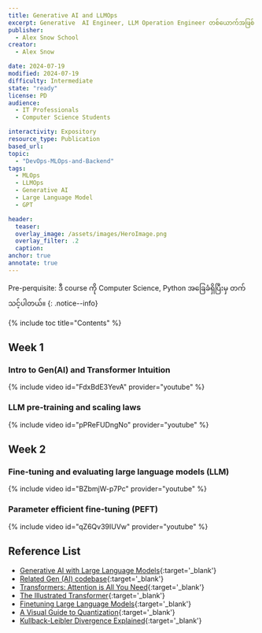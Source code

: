 ```yaml
---
title: Generative AI and LLMOps
excerpt: Generative  AI Engineer, LLM Operation Engineer တစ်ယောက်အဖြစ် လုပ်ငန်းခွင်ဝင်ချင်သူများ အတွက် လေ့လာသင့်တဲ့ မဖြစ်မနေသိထားသင့်တဲ့ course ပဲဖြစ်ပါတယ်။
publisher:
  - Alex Snow School
creator:
  - Alex Snow

date: 2024-07-19
modified: 2024-07-19
difficulty: Intermediate
state: "ready"
license: PD
audience:
  - IT Professionals
  - Computer Science Students

interactivity: Expository
resource_type: Publication
based_url:
topic:
  - "DevOps-MLOps-and-Backend"
tags:
  - MLOps
  - LLMOps
  - Generative AI
  - Large Language Model
  - GPT

header:
  teaser: 
  overlay_image: /assets/images/HeroImage.png
  overlay_filter: .2
  caption:
anchor: true
annotate: true
---
```


Pre-perquisite: ဒီ course ကို Computer Science, Python အခြေခံရှိပြီးမှ တက်သင့်ပါတယ်။
{: .notice--info}

{% include toc title="Contents" %}

## Week 1

### Intro to Gen(AI) and Transformer Intuition

{% include video id="FdxBdE3YevA" provider="youtube" %}

### LLM pre-training and scaling laws

{% include video id="pPReFUDngNo" provider="youtube" %}

## Week 2

### Fine-tuning and evaluating large language models (LLM)

{% include video id="BZbmjW-p7Pc" provider="youtube" %}

### Parameter efficient fine-tuning (PEFT)

{% include video id="qZ6Qv39IUVw" provider="youtube" %}



## Reference List

- [Generative AI with Large Language Models](https://www.coursera.org/learn/generative-ai-with-llms){:target='\_blank'}
- [Related Gen (AI) codebase](https://github.com/Ryota-Kawamura/Generative-AI-with-LLMs/tree/main){:target='\_blank'}
- [Transformers: Attention is All You Need](https://arxiv.org/abs/1706.03762){:target='\_blank'}
- [The Illustrated Transformer](https://jalammar.github.io/illustrated-transformer/){:target='\_blank'}
- [Finetuning Large Language Models](https://learn.deeplearning.ai/courses/finetuning-large-language-models/lesson/1/introduction){:target='\_blank'}
- [A Visual Guide to Quantization](https://newsletter.maartengrootendorst.com/p/a-visual-guide-to-quantization7){:target='\_blank'}
- [Kullback-Leibler Divergence Explained](https://www.countbayesie.com/blog/2017/5/9/kullback-leibler-divergence-explained){:target='\_blank'}